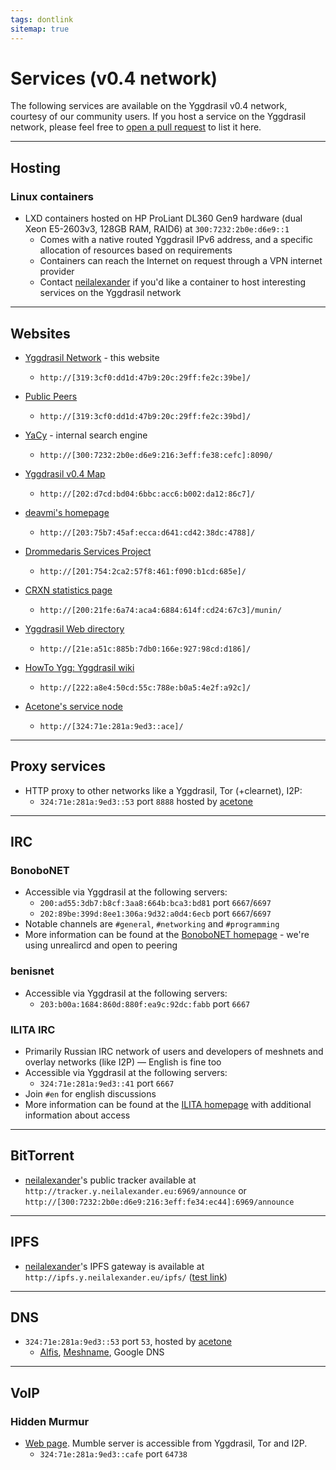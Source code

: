 ```yaml
---
tags: dontlink
sitemap: true
---
```


# Services (v0.4 network)

The following services are available on the Yggdrasil v0.4 network, courtesy of our community users. If you host a service on the Yggdrasil network, please feel free to [open a pull request](https://github.com/yggdrasil-network/yggdrasil-network.github.io/edit/master/services.md) to list it here.

----

## Hosting

### Linux containers

- LXD containers hosted on HP ProLiant DL360 Gen9 hardware (dual Xeon E5-2603v3, 128GB RAM, RAID6) at `300:7232:2b0e:d6e9::1`
  - Comes with a native routed Yggdrasil IPv6 address, and a specific allocation of resources based on requirements
  - Containers can reach the Internet on request through a VPN internet provider
  - Contact [neilalexander](https://matrix.to/#/@neilalexander:matrix.org) if you'd like a container to host interesting services on the Yggdrasil network

----

## Websites

- [Yggdrasil Network](http://[319:3cf0:dd1d:47b9:20c:29ff:fe2c:39be]/) - this website
  - `http://[319:3cf0:dd1d:47b9:20c:29ff:fe2c:39be]/`

- [Public Peers](http://[319:3cf0:dd1d:47b9:20c:29ff:fe2c:39bd]/)
  - `http://[319:3cf0:dd1d:47b9:20c:29ff:fe2c:39bd]/`

- [YaCy](http://[300:7232:2b0e:d6e9:216:3eff:fe38:cefc]:8090/) - internal search engine
  - `http://[300:7232:2b0e:d6e9:216:3eff:fe38:cefc]:8090/`

- [Yggdrasil v0.4 Map](http://[202:d7cd:bd04:6bbc:acc6:b002:da12:86c7]/)
  - `http://[202:d7cd:bd04:6bbc:acc6:b002:da12:86c7]/`

- [deavmi's homepage](http://[203:75b7:45af:ecca:d641:cd42:38dc:4788]/)
  - `http://[203:75b7:45af:ecca:d641:cd42:38dc:4788]/`

- [Drommedaris Services Project](http://[201:754:2ca2:57f8:461:f090:b1cd:685e]/)
  - `http://[201:754:2ca2:57f8:461:f090:b1cd:685e]/`

- [CRXN statistics page](http://[200:21fe:6a74:aca4:6884:614f:cd24:67c3]/munin/)
  - `http://[200:21fe:6a74:aca4:6884:614f:cd24:67c3]/munin/`

- [Yggdrasil Web directory](http://[21e:a51c:885b:7db0:166e:927:98cd:d186]/)
  - `http://[21e:a51c:885b:7db0:166e:927:98cd:d186]/`

- [HowTo Ygg: Yggdrasil wiki](http://[222:a8e4:50cd:55c:788e:b0a5:4e2f:a92c]/)
  - `http://[222:a8e4:50cd:55c:788e:b0a5:4e2f:a92c]/`
 
- [Acetone's service node](http://[324:71e:281a:9ed3::ace]/)
  - `http://[324:71e:281a:9ed3::ace]/`

----

## Proxy services

- HTTP proxy to other networks like a Yggdrasil, Tor (+clearnet), I2P:
  - `324:71e:281a:9ed3::53` port `8888` hosted by [acetone](http://[324:71e:281a:9ed3::ace]/)

----

## IRC

### BonoboNET

- Accessible via Yggdrasil at the following servers:
  - `200:ad55:3db7:b8cf:3aa8:664b:bca3:bd81` port `6667`/`6697`
  - `202:89be:399d:8ee1:306a:9d32:a0d4:6ecb` port `6667`/`6697`
- Notable channels are `#general`, `#networking` and `#programming`
- More information can be found at the [BonoboNET homepage](http://[203:75b7:45af:ecca:d641:cd42:38dc:4788]/projects/bonobonet/) - we're using unrealircd and open to peering

### benisnet

- Accessible via Yggdrasil at the following servers:
  - `203:b00a:1684:860d:880f:ea9c:92dc:fabb` port `6667`

### ILITA IRC

- Primarily Russian IRC network of users and developers of meshnets and overlay networks (like I2P) — English is fine too
- Accessible via Yggdrasil at the following servers:
  - `324:71e:281a:9ed3::41` port `6667`
- Join `#en` for english discussions
- More information can be found at the [ILITA homepage](http://[324:71e:281a:9ed3::41]/) with additional information about access

----

## BitTorrent

- [neilalexander](https://matrix.to/#/@neilalexander:matrix.org)'s public tracker available at `http://tracker.y.neilalexander.eu:6969/announce` or `http://[300:7232:2b0e:d6e9:216:3eff:fe34:ec44]:6969/announce`

----

## IPFS

- [neilalexander](https://matrix.to/#/@neilalexander:matrix.org)'s IPFS gateway is available at `http://ipfs.y.neilalexander.eu/ipfs/` ([test link](http://ipfs.y.neilalexander.eu/ipfs/QmZiSAYkU7gZtqYeZWL21yuwgFtRnJu1JjDzR6Qd2qdDBr/))

----

## DNS

- `324:71e:281a:9ed3::53` port `53`, hosted by [acetone](http://[324:71e:281a:9ed3::ace]/)
  - [Alfis](https://github.com/Revertron/Alfis), [Meshname](https://github.com/zhoreeq/meshname), Google DNS

----

## VoIP

### Hidden Murmur

- [Web page](http://[324:71e:281a:9ed3::cafe]/). Mumble server is accessible from Yggdrasil, Tor and I2P.
  - `324:71e:281a:9ed3::cafe` port `64738`
